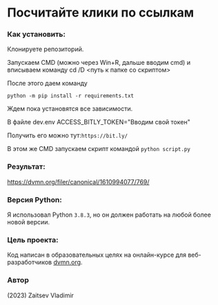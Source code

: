 # Посчитайте клики по ссылкам

### Как установить:
Клонируете репозиторий.

Запускаем CMD (можно через Win+R, дальше вводим cmd) и вписываем команду cd /D <путь к папке со скриптом>

После этого даем команду
```
python -m pip install -r requirements.txt
```
Ждем пока установятся все зависимости.

В файле dev.env ACCESS_BITLY_TOKEN="Вводим свой токен"

Получить его можно тут:```https://bit.ly/```

В этом же CMD запускаем скрипт командой ```python script.py```

### Результат:

https://dvmn.org/filer/canonical/1610994077/769/

### Версия Python: 
Я использовал Python `3.8.3`, но он должен работать на любой более новой версии.

### Цель проекта:
Код написан в образовательных целях на онлайн-курсе для веб-разработчиков [dvmn.org](https://dvmn.org/).

### Автор
(2023) Zaitsev Vladimir

